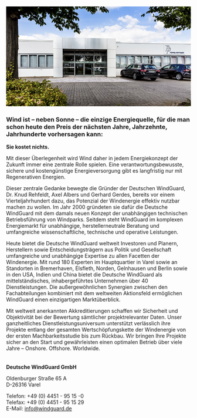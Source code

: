 ![P+P logo](https://github.com/Poppe-Potthoff-Maschinenbau-GmbH/.github/blob/main/PP_Maschinenbau_GmbH_01.jpg?raw=true)
### Wind ist – neben Sonne – die einzige Energiequelle, für die man schon heute den Preis der nächsten Jahre, Jahrzehnte, Jahrhunderte vorhersagen kann:  
**Sie kostet nichts.**

Mit dieser Überlegenheit wird Wind daher in jedem Energiekonzept der Zukunft immer eine zentrale Rolle spielen. Eine verantwortungsbewusste, sichere und kostengünstige Energieversorgung gibt es langfristig nur mit Regenerativen Energien.  

Dieser zentrale Gedanke  bewegte die Gründer der Deutschen WindGuard, Dr. Knud Rehfeldt, Axel Albers und Gerhard Gerdes, bereits vor einem Vierteljahrhundert dazu, das Potenzial der Windenergie effektiv nutzbar machen zu wollen. Im Jahr 2000 gründeten sie dafür die Deutsche WindGuard mit dem damals neuen Konzept der unabhängigen technischen Betriebsführung von Windparks. Seitdem steht WindGuard im komplexen Energiemarkt für unabhängige, herstellerneutrale Beratung und umfangreiche wissenschaftliche, technische und operative Leistungen.  

Heute bietet die Deutsche WindGuard weltweit Investoren und Planern, Herstellern sowie Entscheidungsträgern aus Politik und Gesellschaft umfangreiche und unabhängige Expertise zu allen Facetten der Windenergie. Mit rund 180 Experten im Hauptquartier in Varel sowie an Standorten in Bremerhaven, Elsfleth, Norden, Gelnhausen und Berlin sowie in den USA, Indien und China bietet die Deutsche WindGuard als mittelständisches, inhabergeführtes Unternehmen über 40 Dienstleistungen. Die außergewöhnlichen Synergien zwischen den Fachabteilungen kombiniert mit dem weltweiten Aktionsfeld ermöglichen WindGuard einen einzigartigen Marktüberblick.

Mit weltweit anerkannten Akkreditierungen schaffen wir Sicherheit und Objektivität bei der Bewertung sämtlicher projektrelevanter Daten. Unser ganzheitliches Dienstleistungsuniversum unterstützt verlässlich ihre Projekte entlang der gesamten Wertschöpfungskette der Windenergie von der ersten Machbarkeitsstudie bis zum Rückbau.  Wir bringen Ihre Projekte sicher an den Start und gewährleisten einen optimalen Betrieb über viele Jahre – Onshore. Offshore. Worldwide.
\
\
\
**Deutsche WindGuard GmbH**

Oldenburger Straße 65 A  
D-26316 Varel

Telefon: +49 (0) 4451 - 95 15 -0  
Telefax: +49 (0) 4451 - 95 15 29  
E-Mail: <info@windguard.de>
